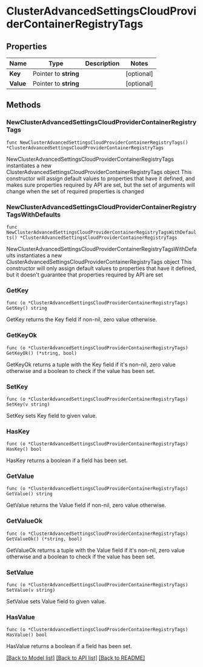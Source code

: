 # ClusterAdvancedSettingsCloudProviderContainerRegistryTags

## Properties

Name | Type | Description | Notes
------------ | ------------- | ------------- | -------------
**Key** | Pointer to **string** |  | [optional] 
**Value** | Pointer to **string** |  | [optional] 

## Methods

### NewClusterAdvancedSettingsCloudProviderContainerRegistryTags

`func NewClusterAdvancedSettingsCloudProviderContainerRegistryTags() *ClusterAdvancedSettingsCloudProviderContainerRegistryTags`

NewClusterAdvancedSettingsCloudProviderContainerRegistryTags instantiates a new ClusterAdvancedSettingsCloudProviderContainerRegistryTags object
This constructor will assign default values to properties that have it defined,
and makes sure properties required by API are set, but the set of arguments
will change when the set of required properties is changed

### NewClusterAdvancedSettingsCloudProviderContainerRegistryTagsWithDefaults

`func NewClusterAdvancedSettingsCloudProviderContainerRegistryTagsWithDefaults() *ClusterAdvancedSettingsCloudProviderContainerRegistryTags`

NewClusterAdvancedSettingsCloudProviderContainerRegistryTagsWithDefaults instantiates a new ClusterAdvancedSettingsCloudProviderContainerRegistryTags object
This constructor will only assign default values to properties that have it defined,
but it doesn't guarantee that properties required by API are set

### GetKey

`func (o *ClusterAdvancedSettingsCloudProviderContainerRegistryTags) GetKey() string`

GetKey returns the Key field if non-nil, zero value otherwise.

### GetKeyOk

`func (o *ClusterAdvancedSettingsCloudProviderContainerRegistryTags) GetKeyOk() (*string, bool)`

GetKeyOk returns a tuple with the Key field if it's non-nil, zero value otherwise
and a boolean to check if the value has been set.

### SetKey

`func (o *ClusterAdvancedSettingsCloudProviderContainerRegistryTags) SetKey(v string)`

SetKey sets Key field to given value.

### HasKey

`func (o *ClusterAdvancedSettingsCloudProviderContainerRegistryTags) HasKey() bool`

HasKey returns a boolean if a field has been set.

### GetValue

`func (o *ClusterAdvancedSettingsCloudProviderContainerRegistryTags) GetValue() string`

GetValue returns the Value field if non-nil, zero value otherwise.

### GetValueOk

`func (o *ClusterAdvancedSettingsCloudProviderContainerRegistryTags) GetValueOk() (*string, bool)`

GetValueOk returns a tuple with the Value field if it's non-nil, zero value otherwise
and a boolean to check if the value has been set.

### SetValue

`func (o *ClusterAdvancedSettingsCloudProviderContainerRegistryTags) SetValue(v string)`

SetValue sets Value field to given value.

### HasValue

`func (o *ClusterAdvancedSettingsCloudProviderContainerRegistryTags) HasValue() bool`

HasValue returns a boolean if a field has been set.


[[Back to Model list]](../README.md#documentation-for-models) [[Back to API list]](../README.md#documentation-for-api-endpoints) [[Back to README]](../README.md)


